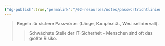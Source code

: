 ```yaml
---
{"dg-publish":true,"permalink":"/02-resources/notes/passwortrichtlinien/","tags":["it-sicherheit/organisatorisch"],"noteIcon":"","updated":"2025-08-28T17:46:01.000+02:00"}
---
```


>Regeln für sichere Passwörter (Länge, Komplexität, Wechselintervall).
>>Schwächste Stelle der IT-Sicherheit - Menschen sind oft das größte Risiko.